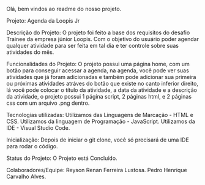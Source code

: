Olá, bem vindos ao readme do nosso projeto.

Projeto: Agenda da Loopis Jr

Descrição do Projeto: O projeto foi feito a base dos requisitos do desafio Trainee da empresa júnior Loopis. Com o objetivo do usuário poder agendar qualquer atividade para ser feita em tal dia e ter controle sobre suas atividades do mês.

Funcionalidades do Projeto: O projeto possui uma página home, com um botão para conseguir acessar a agenda, na agenda, você pode ver suas atividades que já foram adicionadas e também pode adicionar sua primeira ou próximas atividades atráves do botão que existe no canto inferior direito, lá você pode colocar o título da atividade, a data da atividade e a descrição da atividade, o projeto possui 1 página script, 2 páginas html, e 2 páginas css com um arquivo .png dentro.

Tecnologias utilizadas: 
Utilizamos das Linguagens de Marcação - HTML e CSS.
Utilizamos da linguagem de Programação - JavaScript.
Utilizamos da IDE - Visual Studio Code.

Inicialização: Depois de iniciar o git clone, você só precisará de uma IDE para rodar o código.

Status do Projeto: O Projeto está Concluído.

Colaboradores/Equipe: 
Reyson Renan Ferreira Lustosa.
Pedro Henrique Carvalho Alves.
